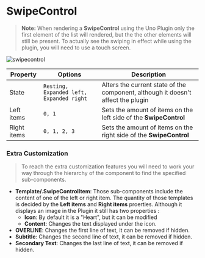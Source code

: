 # SwipeControl

> **Note:** When rendering a **SwipeControl** using the Uno Plugin only the first element of the list will rendered, but the the other elements will still be present. To actually see the swiping in effect while using the plugin, you will need to use a touch screen.

![swipecontrol](./images/swipecontrol.png)

| Property    | Options                                  | Description                                                  |
| ----------- | ---------------------------------------- | ------------------------------------------------------------ |
| State       | `Resting, Expanded left, Expanded right` | Alters the current state of the component, although it doesn't affect the plugin |
| Left items  | `0, 1`                                   | Sets the amount of items on the left side of the **SwipeControl** |
| Right items | `0, 1, 2, 3`                             | Sets the amount of items on the right side of the **SwipeControl** |

### Extra Customization

> To reach the extra customization features you will need to work your way through the hierarchy of the component to find the specified sub-components.

- **Template/.SwipeControlItem**: Those sub-components include the content of one of the left or right item. The quantity of those templates is decided by the **Left items** and **Right items** proerties. Although it displays an image in the Plugin it still has two properties :
  - **Icon**: By default it is a "Heart", but it can be modified
  - **Content**: Changes the text displayed under the icon.
- **OVERLINE**: Changes the first line of text, it can be removed if hidden.
- **Subtitle**: Changes the second line of text, it can be removed if hidden.
- **Secondary Text**: Changes the last line of text, it can be removed if hidden.